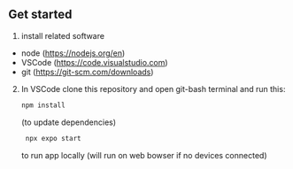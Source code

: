 ## Get started
1. install related software
 - node (https://nodejs.org/en)
 - VSCode (https://code.visualstudio.com)
 - git (https://git-scm.com/downloads)
2. In VSCode clone this repository and open git-bash terminal and run this:
   ```bash
   npm install
   ```
   (to update dependencies)
   ```bash
    npx expo start
   ```
   to run app locally (will run on web bowser if no devices connected)
   
